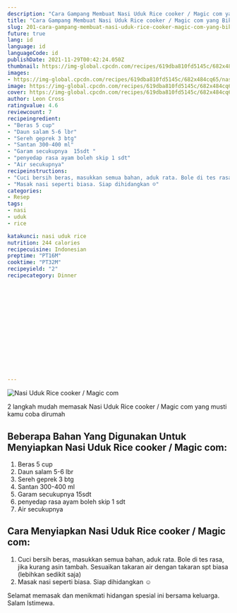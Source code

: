 ```yaml
---
description: "Cara Gampang Membuat Nasi Uduk Rice cooker / Magic com yang Bikin Ngiler"
title: "Cara Gampang Membuat Nasi Uduk Rice cooker / Magic com yang Bikin Ngiler"
slug: 201-cara-gampang-membuat-nasi-uduk-rice-cooker-magic-com-yang-bikin-ngiler
future: true
lang: id
language: id
languageCode: id
publishDate: 2021-11-29T00:42:24.050Z 
thumbnail: https://img-global.cpcdn.com/recipes/619dba810fd5145c/682x484cq65/nasi-uduk-rice-cooker-magic-com-foto-resep-utama.png
images:
- https://img-global.cpcdn.com/recipes/619dba810fd5145c/682x484cq65/nasi-uduk-rice-cooker-magic-com-foto-resep-utama.png
image: https://img-global.cpcdn.com/recipes/619dba810fd5145c/682x484cq65/nasi-uduk-rice-cooker-magic-com-foto-resep-utama.png
cover: https://img-global.cpcdn.com/recipes/619dba810fd5145c/682x484cq65/nasi-uduk-rice-cooker-magic-com-foto-resep-utama.png
author: Leon Cross
ratingvalue: 4.6
reviewcount: 7
recipeingredient:
- "Beras 5 cup"
- "Daun salam 5-6 lbr"
- "Sereh geprek 3 btg"
- "Santan 300-400 ml"
- "Garam secukupnya  15sdt "
- "penyedap rasa ayam boleh skip 1 sdt"
- "Air secukupnya"
recipeinstructions:
- "Cuci bersih beras, masukkan semua bahan, aduk rata. Bole di tes rasa, jika kurang asin tambah. Sesuaikan takaran air dengan takaran spt biasa (lebihkan sedikit saja)"
- "Masak nasi seperti biasa. Siap dihidangkan ☺️"
categories:
- Resep
tags:
- nasi
- uduk
- rice

katakunci: nasi uduk rice 
nutrition: 244 calories
recipecuisine: Indonesian
preptime: "PT16M"
cooktime: "PT32M"
recipeyield: "2"
recipecategory: Dinner


     
    
    
    
    
    
    
    
    
    
    
      
    
---
```



![Nasi Uduk Rice cooker / Magic com](https://img-global.cpcdn.com/recipes/619dba810fd5145c/682x484cq65/nasi-uduk-rice-cooker-magic-com-foto-resep-utama.png)

2 langkah mudah memasak  Nasi Uduk Rice cooker / Magic com yang musti kamu coba dirumah

<!--inarticleads1-->

## Beberapa Bahan Yang Digunakan Untuk Menyiapkan Nasi Uduk Rice cooker / Magic com:

1. Beras 5 cup
1. Daun salam 5-6 lbr
1. Sereh geprek 3 btg
1. Santan 300-400 ml
1. Garam secukupnya  15sdt 
1. penyedap rasa ayam boleh skip 1 sdt
1. Air secukupnya



<!--inarticleads2-->

## Cara Menyiapkan Nasi Uduk Rice cooker / Magic com:

1. Cuci bersih beras, masukkan semua bahan, aduk rata. Bole di tes rasa, jika kurang asin tambah. Sesuaikan takaran air dengan takaran spt biasa (lebihkan sedikit saja)
1. Masak nasi seperti biasa. Siap dihidangkan ☺️




Selamat memasak dan menikmati hidangan spesial ini bersama keluarga. Salam Istimewa.
